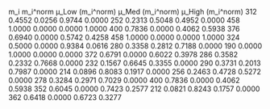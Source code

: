 m_i	m_i^norm  	μ_Low (m_i^norm)	μ_Med (m_i^norm)	μ_High (m_i^norm)
 312         	  0.4552          	 0.0256             	 0.9744           	 0.0000
 252         	  0.2313          	 0.5048             	 0.4952           	 0.0000
 458        	 1.0000          	 0.0000             	 0.0000           	 1.0000
 400         	 0.7836          	 0.0000             	 0.4062           	 0.5938
 376         	 0.6940          	 0.0000             	 0.5742           	 0.4258
 458         	 1.0000          	 0.0000             	 0.0000           	 1.0000
 324         	 0.5000          	 0.0000             	 0.9384            	 0.0616
 280         	 0.3358          	 0.2812             	 0.7188           	 0.0000
 190         	 0.0000          	 1.0000             	 0.0000          	 0.0000
 372         	 0.6791          	 0.0000             	 0.6022           	 0.3978
 286         	 0.3582          	 0.2332             	 0.7668           	 0.0000
 232         	 0.1567          	 0.6645             	 0.3355           	 0.0000
 290         	 0.3731          	 0.2013             	 0.7987           	 0.0000
 214         	 0.0896          	 0.8083             	 0.1917           	 0.0000
 256         	 0.2463          	 0.4728             	 0.5272           	 0.0000
 278         	 0.3284          	 0.2971             	 0.7029           	 0.0000
 400         	 0.7836          	 0.0000             	 0.4062           	 0.5938
 352         	 0.6045          	 0.0000             	 0.7423           	 0.2577
 212         	 0.0821          	 0.8243             	 0.1757           	 0.0000
 362         	 0.6418          	 0.0000             	 0.6723           	 0.3277
